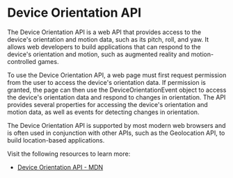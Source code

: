 # Device Orientation API

The Device Orientation API is a web API that provides access to the device's orientation and motion data, such as its pitch, roll, and yaw. It allows web developers to build applications that can respond to the device's orientation and motion, such as augmented reality and motion-controlled games.

To use the Device Orientation API, a web page must first request permission from the user to access the device's orientation data. If permission is granted, the page can then use the DeviceOrientationEvent object to access the device's orientation data and respond to changes in orientation. The API provides several properties for accessing the device's orientation and motion data, as well as events for detecting changes in orientation.

The Device Orientation API is supported by most modern web browsers and is often used in conjunction with other APIs, such as the Geolocation API, to build location-based applications.

Visit the following resources to learn more:

- [Device Orientation API - MDN](https://developer.mozilla.org/en-US/docs/Web/API/Device_orientation_events)
